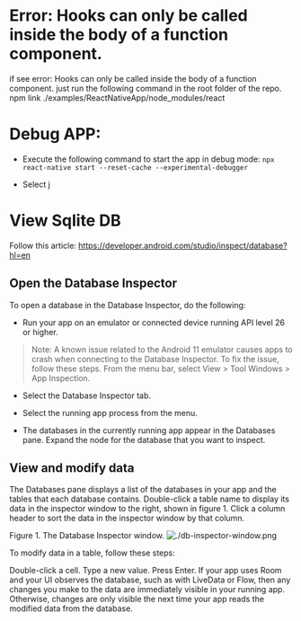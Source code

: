 # Error: Hooks can only be called inside the body of a function component. 
if see error: Hooks can only be called inside the body of a function component. just run the following command in the root folder of the repo.
npm link ./examples/ReactNativeApp/node_modules/react

# Debug APP:
- Execute the following command to start the app in debug mode:
```npx react-native start --reset-cache --experimental-debugger```

- Select j

# View Sqlite DB
Follow this article: https://developer.android.com/studio/inspect/database?hl=en

## Open the Database Inspector
To open a database in the Database Inspector, do the following:

- Run your app on an emulator or connected device running API level 26 or higher.

>Note: A known issue related to the Android 11 emulator causes apps to crash when connecting to the Database Inspector. To fix the issue, follow these steps.
From the menu bar, select View > Tool Windows > App Inspection.

- Select the Database Inspector tab.

- Select the running app process from the menu.

- The databases in the currently running app appear in the Databases pane. Expand the node for the database that you want to inspect.

## View and modify data
The Databases pane displays a list of the databases in your app and the tables that each database contains. Double-click a table name to display its data in the inspector window to the right, shown in figure 1. Click a column header to sort the data in the inspector window by that column.

Figure 1. The Database Inspector window.
![./db-inspector-window.png](./db-inspector-window.png)


To modify data in a table, follow these steps:

Double-click a cell.
Type a new value.
Press Enter.
If your app uses Room and your UI observes the database, such as with LiveData or Flow, then any changes you make to the data are immediately visible in your running app. Otherwise, changes are only visible the next time your app reads the modified data from the database.